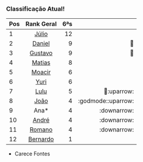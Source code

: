 ### Classificação Atual!

|Pos| Rank Geral      |6ªs    |  |
|:--|:--------: |---:| ---:|
| 1 | [Júlio](https://www.linkedin.com/in/juliolpiva/)                              | 12 ||
| 2 | [Daniel](https://www.linkedin.com/in/mrdanielfsch/)                           | 9 |:basketball:|
| 3 | [Gustavo](https://www.linkedin.com/in/gustavo-deitos-bernardini-370264145/)   | 9 |:basketball:|
| 4 | [Matias](https://www.linkedin.com/in/deandreamatias/)                         | 8 ||
| 5 | [Moacir](https://www.linkedin.com/in/moacirosa/)                              | 6 ||
| 6 | [Yuri](https://www.linkedin.com/in/yuri-juppa-3285bb124/)                     | 6 ||
| 7 | [Lulu](https://www.linkedin.com/in/luis-felipe-90666758)                      | 5 |:basketball::uparrow:|
| 8| [João](https://www.linkedin.com/in/jo%C3%A3o-pedro-dos-reis-8923b0a9/)        | 4 |:godmode::uparrow:|
| 9 | Ana*                                                                          | 4 |:downarrow:|
| 10 | [André](https://github.com/Milack27)                                          | 4 |:downarrow:| 
| 11| [Romano](https://www.linkedin.com/in/romanosw/)                               | 4 |:downarrow:|  
| 12| [Bernardo](https://www.linkedin.com/in/bhpmurta/)                             | 1 |||
 * Carece Fontes

